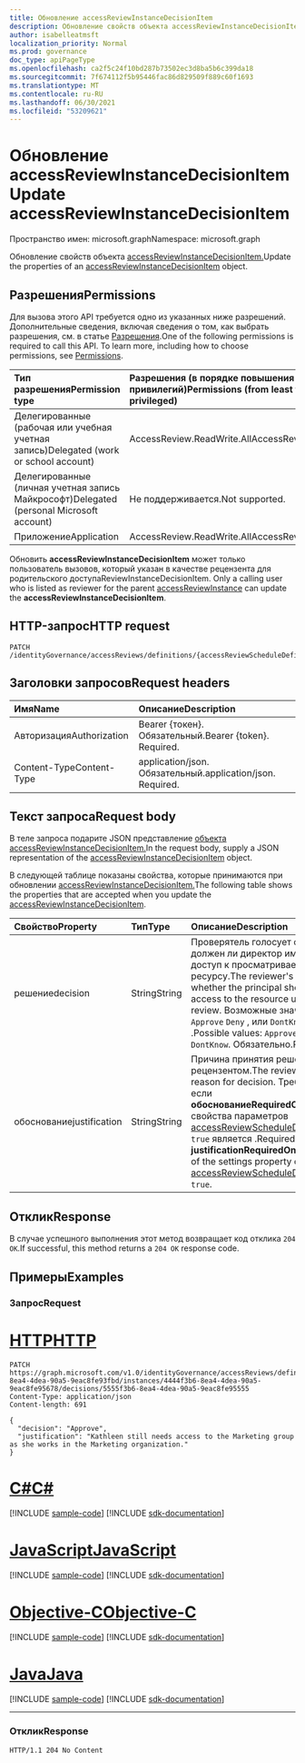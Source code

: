 ```yaml
---
title: Обновление accessReviewInstanceDecisionItem
description: Обновление свойств объекта accessReviewInstanceDecisionItem.
author: isabelleatmsft
localization_priority: Normal
ms.prod: governance
doc_type: apiPageType
ms.openlocfilehash: ca2f5c24f10bd287b73502ec3d8ba5b6c399da18
ms.sourcegitcommit: 7f674112f5b95446fac86d829509f889c60f1693
ms.translationtype: MT
ms.contentlocale: ru-RU
ms.lasthandoff: 06/30/2021
ms.locfileid: "53209621"
---
```

# <a name="update-accessreviewinstancedecisionitem"></a><span data-ttu-id="86af1-103">Обновление accessReviewInstanceDecisionItem</span><span class="sxs-lookup"><span data-stu-id="86af1-103">Update accessReviewInstanceDecisionItem</span></span>
<span data-ttu-id="86af1-104">Пространство имен: microsoft.graph</span><span class="sxs-lookup"><span data-stu-id="86af1-104">Namespace: microsoft.graph</span></span>

<span data-ttu-id="86af1-105">Обновление свойств объекта [accessReviewInstanceDecisionItem.](../resources/accessreviewinstancedecisionitem.md)</span><span class="sxs-lookup"><span data-stu-id="86af1-105">Update the properties of an [accessReviewInstanceDecisionItem](../resources/accessreviewinstancedecisionitem.md) object.</span></span>


## <a name="permissions"></a><span data-ttu-id="86af1-106">Разрешения</span><span class="sxs-lookup"><span data-stu-id="86af1-106">Permissions</span></span>
<span data-ttu-id="86af1-p101">Для вызова этого API требуется одно из указанных ниже разрешений. Дополнительные сведения, включая сведения о том, как выбрать разрешения, см. в статье [Разрешения](/graph/permissions-reference).</span><span class="sxs-lookup"><span data-stu-id="86af1-p101">One of the following permissions is required to call this API. To learn more, including how to choose permissions, see [Permissions](/graph/permissions-reference).</span></span>

|<span data-ttu-id="86af1-109">Тип разрешения</span><span class="sxs-lookup"><span data-stu-id="86af1-109">Permission type</span></span>|<span data-ttu-id="86af1-110">Разрешения (в порядке повышения привилегий)</span><span class="sxs-lookup"><span data-stu-id="86af1-110">Permissions (from least to most privileged)</span></span>|
|:---|:---|
|<span data-ttu-id="86af1-111">Делегированные (рабочая или учебная учетная запись)</span><span class="sxs-lookup"><span data-stu-id="86af1-111">Delegated (work or school account)</span></span>|<span data-ttu-id="86af1-112">AccessReview.ReadWrite.All</span><span class="sxs-lookup"><span data-stu-id="86af1-112">AccessReview.ReadWrite.All</span></span>|
|<span data-ttu-id="86af1-113">Делегированные (личная учетная запись Майкрософт)</span><span class="sxs-lookup"><span data-stu-id="86af1-113">Delegated (personal Microsoft account)</span></span>|<span data-ttu-id="86af1-114">Не поддерживается.</span><span class="sxs-lookup"><span data-stu-id="86af1-114">Not supported.</span></span>|
|<span data-ttu-id="86af1-115">Приложение</span><span class="sxs-lookup"><span data-stu-id="86af1-115">Application</span></span>|<span data-ttu-id="86af1-116">AccessReview.ReadWrite.All</span><span class="sxs-lookup"><span data-stu-id="86af1-116">AccessReview.ReadWrite.All</span></span>|

<span data-ttu-id="86af1-117">Обновить **accessReviewInstanceDecisionItem** может только пользователь вызовов, который указан в качестве рецензента для родительского доступаReviewInstanceDecisionItem. [](../resources/accessreviewinstance.md)</span><span class="sxs-lookup"><span data-stu-id="86af1-117">Only a calling user who is listed as reviewer for the parent [accessReviewInstance](../resources/accessreviewinstance.md) can update the **accessReviewInstanceDecisionItem**.</span></span>

## <a name="http-request"></a><span data-ttu-id="86af1-118">HTTP-запрос</span><span class="sxs-lookup"><span data-stu-id="86af1-118">HTTP request</span></span>

<!-- {
  "blockType": "ignored"
}
-->
``` http
PATCH /identityGovernance/accessReviews/definitions/{accessReviewScheduleDefinitionId}/instances/{accessReviewInstanceId}/decisions/{accessReviewInstanceDecisionItemId}
```

## <a name="request-headers"></a><span data-ttu-id="86af1-119">Заголовки запросов</span><span class="sxs-lookup"><span data-stu-id="86af1-119">Request headers</span></span>
|<span data-ttu-id="86af1-120">Имя</span><span class="sxs-lookup"><span data-stu-id="86af1-120">Name</span></span>|<span data-ttu-id="86af1-121">Описание</span><span class="sxs-lookup"><span data-stu-id="86af1-121">Description</span></span>|
|:---|:---|
|<span data-ttu-id="86af1-122">Авторизация</span><span class="sxs-lookup"><span data-stu-id="86af1-122">Authorization</span></span>|<span data-ttu-id="86af1-p102">Bearer {токен}. Обязательный.</span><span class="sxs-lookup"><span data-stu-id="86af1-p102">Bearer {token}. Required.</span></span>|
|<span data-ttu-id="86af1-125">Content-Type</span><span class="sxs-lookup"><span data-stu-id="86af1-125">Content-Type</span></span>|<span data-ttu-id="86af1-p103">application/json. Обязательный.</span><span class="sxs-lookup"><span data-stu-id="86af1-p103">application/json. Required.</span></span>|

## <a name="request-body"></a><span data-ttu-id="86af1-128">Текст запроса</span><span class="sxs-lookup"><span data-stu-id="86af1-128">Request body</span></span>
<span data-ttu-id="86af1-129">В теле запроса подарите JSON представление [объекта accessReviewInstanceDecisionItem.](../resources/accessreviewinstancedecisionitem.md)</span><span class="sxs-lookup"><span data-stu-id="86af1-129">In the request body, supply a JSON representation of the [accessReviewInstanceDecisionItem](../resources/accessreviewinstancedecisionitem.md) object.</span></span>

<span data-ttu-id="86af1-130">В следующей таблице показаны свойства, которые принимаются при обновлении [accessReviewInstanceDecisionItem.](../resources/accessreviewinstancedecisionitem.md)</span><span class="sxs-lookup"><span data-stu-id="86af1-130">The following table shows the properties that are accepted when you update the [accessReviewInstanceDecisionItem](../resources/accessreviewinstancedecisionitem.md).</span></span>

|<span data-ttu-id="86af1-131">Свойство</span><span class="sxs-lookup"><span data-stu-id="86af1-131">Property</span></span>|<span data-ttu-id="86af1-132">Тип</span><span class="sxs-lookup"><span data-stu-id="86af1-132">Type</span></span>|<span data-ttu-id="86af1-133">Описание</span><span class="sxs-lookup"><span data-stu-id="86af1-133">Description</span></span>|
|:---|:---|:---|
|<span data-ttu-id="86af1-134">решение</span><span class="sxs-lookup"><span data-stu-id="86af1-134">decision</span></span>|<span data-ttu-id="86af1-135">String</span><span class="sxs-lookup"><span data-stu-id="86af1-135">String</span></span>|<span data-ttu-id="86af1-136">Проверятель голосует о том, должен ли директор иметь доступ к просматриваемом ресурсу.</span><span class="sxs-lookup"><span data-stu-id="86af1-136">The reviewer's vote on whether the principal should have access to the resource under review.</span></span> <span data-ttu-id="86af1-137">Возможные значения: `Approve` `Deny` , или `DontKnow` .</span><span class="sxs-lookup"><span data-stu-id="86af1-137">Possible values: `Approve`, `Deny`, or `DontKnow`.</span></span> <span data-ttu-id="86af1-138">Обязательно.</span><span class="sxs-lookup"><span data-stu-id="86af1-138">Required.</span></span>|
|<span data-ttu-id="86af1-139">обоснование</span><span class="sxs-lookup"><span data-stu-id="86af1-139">justification</span></span>|<span data-ttu-id="86af1-140">String</span><span class="sxs-lookup"><span data-stu-id="86af1-140">String</span></span>|<span data-ttu-id="86af1-141">Причина принятия решения рецензентом.</span><span class="sxs-lookup"><span data-stu-id="86af1-141">The reviewer's reason for decision.</span></span> <span data-ttu-id="86af1-142">Требуется, если **обоснованиеRequiredOnApproval** свойства параметров [accessReviewScheduleDefinition](../resources/accessreviewscheduledefinition.md) `true` является .</span><span class="sxs-lookup"><span data-stu-id="86af1-142">Required if the **justificationRequiredOnApproval** of the settings property of the [accessReviewScheduleDefinition](../resources/accessreviewscheduledefinition.md) is `true`.</span></span>|

## <a name="response"></a><span data-ttu-id="86af1-143">Отклик</span><span class="sxs-lookup"><span data-stu-id="86af1-143">Response</span></span>

<span data-ttu-id="86af1-144">В случае успешного выполнения этот метод возвращает код отклика `204 OK`.</span><span class="sxs-lookup"><span data-stu-id="86af1-144">If successful, this method returns a `204 OK` response code.</span></span>

## <a name="examples"></a><span data-ttu-id="86af1-145">Примеры</span><span class="sxs-lookup"><span data-stu-id="86af1-145">Examples</span></span>

### <a name="request"></a><span data-ttu-id="86af1-146">Запрос</span><span class="sxs-lookup"><span data-stu-id="86af1-146">Request</span></span>

# <a name="http"></a>[<span data-ttu-id="86af1-147">HTTP</span><span class="sxs-lookup"><span data-stu-id="86af1-147">HTTP</span></span>](#tab/http)
<!-- {
  "blockType": "request",
  "name": "update_accessreviewinstancedecisionitem"
}
-->
``` http
PATCH https://graph.microsoft.com/v1.0/identityGovernance/accessReviews/definitions/abadf3b6-8ea4-4dea-90a5-9eac8fe93fbd/instances/4444f3b6-8ea4-4dea-90a5-9eac8fe95678/decisions/5555f3b6-8ea4-4dea-90a5-9eac8fe95555
Content-Type: application/json
Content-length: 691

{
  "decision": "Approve",
  "justification": "Kathleen still needs access to the Marketing group as she works in the Marketing organization."
}
```
# <a name="c"></a>[<span data-ttu-id="86af1-148">C#</span><span class="sxs-lookup"><span data-stu-id="86af1-148">C#</span></span>](#tab/csharp)
[!INCLUDE [sample-code](../includes/snippets/csharp/update-accessreviewinstancedecisionitem-csharp-snippets.md)]
[!INCLUDE [sdk-documentation](../includes/snippets/snippets-sdk-documentation-link.md)]

# <a name="javascript"></a>[<span data-ttu-id="86af1-149">JavaScript</span><span class="sxs-lookup"><span data-stu-id="86af1-149">JavaScript</span></span>](#tab/javascript)
[!INCLUDE [sample-code](../includes/snippets/javascript/update-accessreviewinstancedecisionitem-javascript-snippets.md)]
[!INCLUDE [sdk-documentation](../includes/snippets/snippets-sdk-documentation-link.md)]

# <a name="objective-c"></a>[<span data-ttu-id="86af1-150">Objective-C</span><span class="sxs-lookup"><span data-stu-id="86af1-150">Objective-C</span></span>](#tab/objc)
[!INCLUDE [sample-code](../includes/snippets/objc/update-accessreviewinstancedecisionitem-objc-snippets.md)]
[!INCLUDE [sdk-documentation](../includes/snippets/snippets-sdk-documentation-link.md)]

# <a name="java"></a>[<span data-ttu-id="86af1-151">Java</span><span class="sxs-lookup"><span data-stu-id="86af1-151">Java</span></span>](#tab/java)
[!INCLUDE [sample-code](../includes/snippets/java/update-accessreviewinstancedecisionitem-java-snippets.md)]
[!INCLUDE [sdk-documentation](../includes/snippets/snippets-sdk-documentation-link.md)]

---



### <a name="response"></a><span data-ttu-id="86af1-152">Отклик</span><span class="sxs-lookup"><span data-stu-id="86af1-152">Response</span></span>
<!-- {
  "blockType": "response",
  "truncated": true
}
-->
``` http
HTTP/1.1 204 No Content
```
